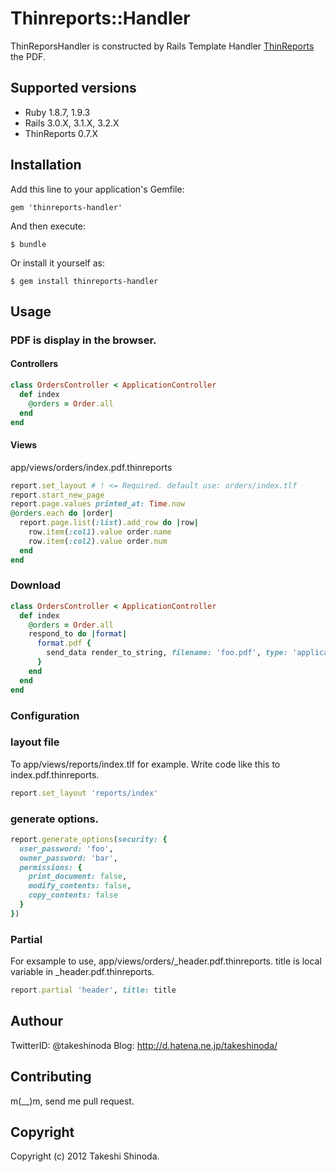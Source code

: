 # Thinreports::Handler
ThinReporsHandler is constructed by Rails Template Handler [ThinReports](http://www.thinreports.org/ "ThinReposts") the PDF.

## Supported versions

* Ruby 1.8.7, 1.9.3
* Rails 3.0.X, 3.1.X, 3.2.X
* ThinReports 0.7.X

## Installation

Add this line to your application's Gemfile:

    gem 'thinreports-handler'

And then execute:

    $ bundle

Or install it yourself as:

    $ gem install thinreports-handler

## Usage

### PDF is display in the browser.

#### Controllers
``` ruby
class OrdersController < ApplicationController
  def index
    @orders = Order.all
  end
end
```

#### Views

app/views/orders/index.pdf.thinreports 

``` ruby
report.set_layout # ! <= Required. default use: orders/index.tlf
report.start_new_page
report.page.values printed_at: Time.now
@orders.each do |order|
  report.page.list(:list).add_row do |row|
    row.item(:col1).value order.name
    row.item(:col2).value order.num
  end
end
```

### Download

``` ruby
class OrdersController < ApplicationController
  def index
    @orders = Order.all
    respond_to do |format|
      format.pdf { 
        send_data render_to_string, filename: 'foo.pdf', type: 'application/pdf', disposition: 'attachment'
      }
    end
  end
end
```

### Configuration 

### layout file

To app/views/reports/index.tlf for example. 
Write code like this to index.pdf.thinreports.

``` ruby
report.set_layout 'reports/index'
```

### generate options.
``` ruby
report.generate_options(security: { 
  user_password: 'foo',
  owner_password: 'bar',
  permissions: { 
    print_document: false,
    modify_contents: false,
    copy_contents: false 
  }
})
```

### Partial

For exsample to use, app/views/orders/_header.pdf.thinreports.
title is local variable in _header.pdf.thinreports.

``` ruby
report.partial 'header', title: title
```

## Authour

TwitterID: @takeshinoda
Blog: http://d.hatena.ne.jp/takeshinoda/

## Contributing

m(__)m, send me pull request.

## Copyright

Copyright (c) 2012 Takeshi Shinoda.

